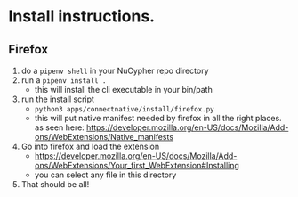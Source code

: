 # Install instructions.


## Firefox
1. do a `pipenv shell` in your NuCypher repo directory
2. run a `pipenv install .`
    *  this will install the cli executable in your bin/path
3. run the install script
    *  `python3 apps/connectnative/install/firefox.py`
    *  this will put native manifest needed by firefox in all the right places. as seen here: https://developer.mozilla.org/en-US/docs/Mozilla/Add-ons/WebExtensions/Native_manifests
4.  Go into firefox and load the extension
    *  https://developer.mozilla.org/en-US/docs/Mozilla/Add-ons/WebExtensions/Your_first_WebExtension#Installing
    * you can select any file in this directory
5. That should be all!
